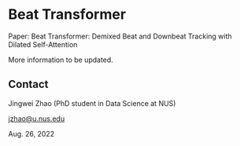 # Beat Transformer

Paper: Beat Transformer: Demixed Beat and Downbeat Tracking with Dilated Self-Attention

More information to be updated.
 
## Contact
Jingwei Zhao (PhD student in Data Science at NUS)

jzhao@u.nus.edu

Aug. 26, 2022
